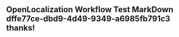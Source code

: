 <properties
ms.topic="hero-topic"
ms.test1="hero-topic"
ms.test2="test"/>

## OpenLocalization Workflow Test MarkDown dffe77ce-dbd9-4d49-9349-a6985fb791c3 thanks!
